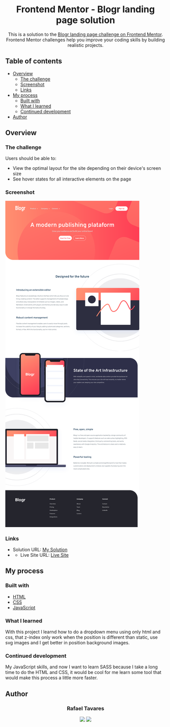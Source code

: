 <h1 align="center">Frontend Mentor - Blogr landing page solution</h1>

<p align="center">
  This is a solution to the <a href="https://www.frontendmentor.io/challenges/blogr-landing-page-EX2RLAApP">Blogr landing page challenge on Frontend Mentor</a>. 
  Frontend Mentor challenges help you improve your coding skills by building realistic projects. 
</p>

## Table of contents

- [Overview](#overview)
  - [The challenge](#the-challenge)
  - [Screenshot](#screenshot)
  - [Links](#links)
- [My process](#my-process)
  - [Built with](#built-with)
  - [What I learned](#what-i-learned)
  - [Continued development](#continued-development)
- [Author](#author)


## Overview

### The challenge

Users should be able to:

- View the optimal layout for the site depending on their device's screen size
- See hover states for all interactive elements on the page

### Screenshot

<img alt="screenshot" title="screenshot" src="./assets/screenshot/screenshot.png"></img>

### Links

- Solution URL: [My Solution](https://www.frontendmentor.io/solutions/landing-page-responsive-made-with-html-css-and-javascript-u3ohhvorQ)
- - Live Site URL: [Live Site](https://blogr-landing-page-ivory.vercel.app/)


## My process

### Built with

- [HTML](https://html.com/)
- [CSS](https://www.w3.org/Style/CSS/Overview.en.html)
- [JavaScript](https://www.javascript.com/)

### What I learned

With this project I learnd how to do a dropdown menu using only html and css, that z-index only work when the position is different than static, use svg images and I get better in position background images.

### Continued development

My JavaScript skills, and now I want to learn SASS because I take a long time to do the HTML and CSS, it would be cool for me learn some tool that would make this process a little more faster.

## Author

<h3 align="center">Rafael Tavares</h3>
<p align="center">
 <a href="https://www.facebook.com/rafael.tavares.39904/"><img src="https://img.shields.io/badge/Facebook-1877F2?style=for-the-badge&logo=facebook&logoColor=white"></img></a>
 <a href="https://www.instagram.com/rafatavares03/"><img src="https://img.shields.io/badge/Instagram-%23E4405F.svg?style=for-the-badge&logo=Instagram&logoColor=white"></img></a>
</p>
